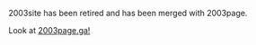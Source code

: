 2003site has been retired and has been merged with 2003page.

Look at [2003page.ga!](http://2003page.ga)
